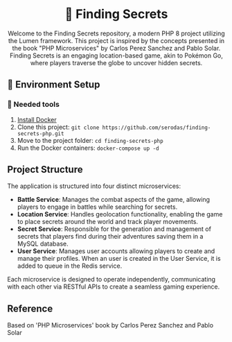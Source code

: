 <h1 align="center">
  🐘 Finding Secrets
</h1>

<p align="center">
  Welcome to the Finding Secrets repository, a modern PHP 8 project utilizing the Lumen framework. This project is inspired by the concepts presented in the book "PHP Microservices" by Carlos Perez Sanchez and Pablo Solar. Finding Secrets is an engaging location-based game, akin to Pokémon Go, where players traverse the globe to uncover hidden secrets.
</p>

## 🚀 Environment Setup

### 🐳 Needed tools

1. [Install Docker](https://www.docker.com/get-started)
2. Clone this project: `git clone https://github.com/serodas/finding-secrets-php.git`
3. Move to the project folder: `cd finding-secrets-php`
4. Run the Docker containers: `docker-compose up -d`

## Project Structure

The application is structured into four distinct microservices:

- **Battle Service**: Manages the combat aspects of the game, allowing players to engage in battles while searching for secrets.
- **Location Service**: Handles geolocation functionality, enabling the game to place secrets around the world and track player movements.
- **Secret Service**: Responsible for the generation and management of secrets that players find during their adventures saving them in a MySQL database.
- **User Service**: Manages user accounts allowing players to create and manage their profiles. When an user is created in the User Service, it is added to queue in the Redis service.

Each microservice is designed to operate independently, communicating with each other via RESTful APIs to create a seamless gaming experience.

## Reference
Based on 'PHP Microservices' book by Carlos Perez Sanchez and Pablo Solar
